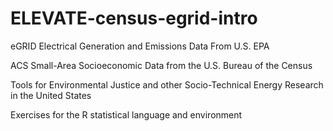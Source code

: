 # ELEVATE-census-egrid-intro

eGRID Electrical Generation and Emissions Data From U.S. EPA 

ACS Small-Area Socioeconomic Data from the U.S. Bureau of the Census

Tools for Environmental Justice and other Socio-Technical Energy Research in the United States

Exercises for the R statistical language and environment
